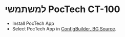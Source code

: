 # למשתמשי PocTech CT-100

- Install PocTech App
- Select PocTech App in [ConfigBuilder, BG Source](../SettingUpAaps/ConfigBuilder.md#bg-source).
